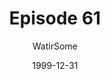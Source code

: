 ---
layout: podcast
title: Episode 61 
number: 61
subtitle: WatirSome
summary: This is the Watir Podcast, Episode 61, with Dave McNulla and Alex Rodionov to talk about the WatirSome page object gem.\n\nAlex' Twitter Handle- @p0deje\nShow links-\ngithub.com/p0deje/watirsome\ngithub.com/p0deje/watirsome/issues\n
date: 1999-12-31 
location: https://dl.dropboxusercontent.com/s/hxxibvykaajxgot/Episode61.mp3?dl=0
size: 3,599,916
duration: 12:26
---